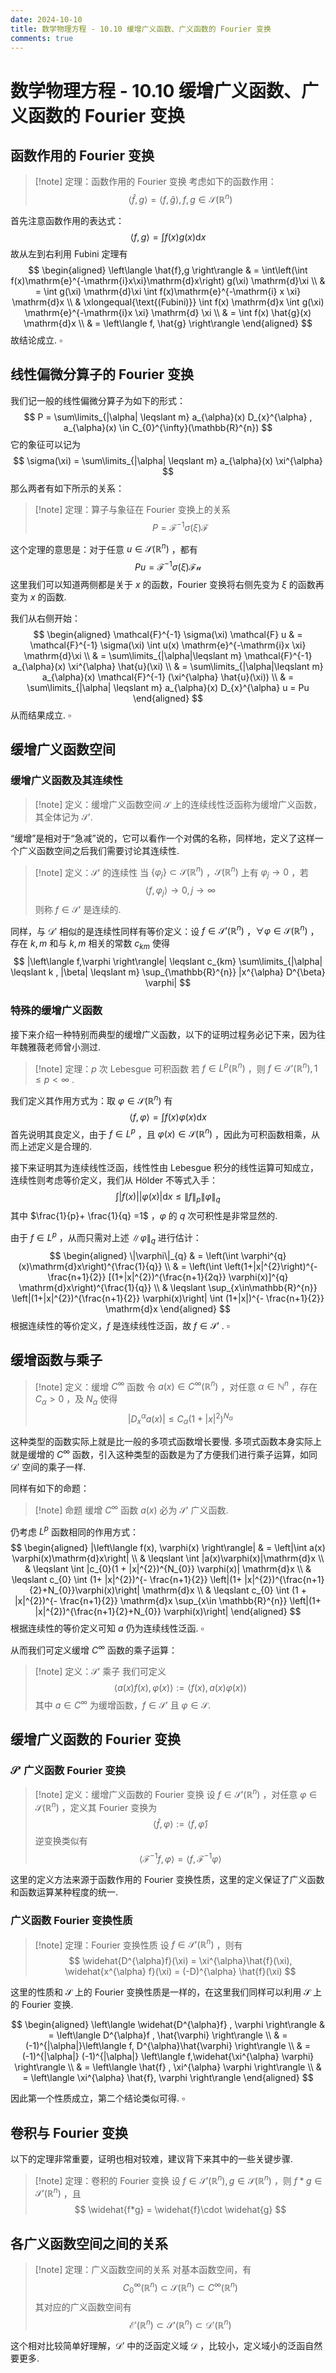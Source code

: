 ```yaml
---
date: 2024-10-10
title: 数学物理方程 - 10.10 缓增广义函数、广义函数的 Fourier 变换
comments: true
---
```


# 数学物理方程 - 10.10 缓增广义函数、广义函数的 Fourier 变换

## 函数作用的 Fourier 变换

>[!note] 定理：函数作用的 Fourier 变换
>考虑如下的函数作用：
>$$ \left\langle \hat{f},g \right\rangle = \left\langle f,\hat{g} \right\rangle , f,g\in \mathscr{S}(\mathbb{R}^{n}) $$

首先注意函数作用的表达式：
$$
\left\langle f,g \right\rangle = \int f(x) g(x) \mathrm{d}x
$$
故从左到右利用 Fubini 定理有
$$
\begin{aligned}
\left\langle \hat{f},g \right\rangle & = \int\left(\int f(x)\mathrm{e}^{-\mathrm{i}x\xi}\mathrm{d}x\right) g(\xi) \mathrm{d}\xi \\
& = \int g(\xi) \mathrm{d}\xi \int f(x)\mathrm{e}^{-\mathrm{i} x \xi} \mathrm{d}x \\
& \xlongequal{\text{(Fubini)}} \int f(x) \mathrm{d}x \int g(\xi) \mathrm{e}^{-\mathrm{i}x \xi} \mathrm{d} \xi \\
& = \int f(x) \hat{g}(x) \mathrm{d}x \\
& = \left\langle f, \hat{g} \right\rangle
\end{aligned}
$$
故结论成立. $\square$

## 线性偏微分算子的 Fourier 变换

我们记一般的线性偏微分算子为如下的形式：
$$
P = \sum\limits_{|\alpha| \leqslant m} a_{\alpha}(x) D_{x}^{\alpha} , a_{\alpha}(x) \in C_{0}^{\infty}(\mathbb{R}^{n})
$$
它的象征可以记为
$$
\sigma(\xi) = \sum\limits_{|\alpha| \leqslant m} a_{\alpha}(x) \xi^{\alpha} 
$$
那么两者有如下所示的关系：

>[!note] 定理：算子与象征在 Fourier 变换上的关系
>$$ P = \mathcal{F}^{-1} \sigma(\xi)\mathcal{F} $$

这个定理的意思是：对于任意 $u\in \mathscr{S}(\mathbb{R}^{n})$ ，都有
$$
Pu = \mathcal{F}^{-1} \sigma(\xi) \mathcal{F u}
$$
这里我们可以知道两侧都是关于 $x$ 的函数，Fourier 变换将右侧先变为 $\xi$ 的函数再变为 $x$ 的函数.

我们从右侧开始：
$$
\begin{aligned}
\mathcal{F}^{-1} \sigma(\xi) \mathcal{F} u & = \mathcal{F}^{-1} \sigma(\xi) \int u(x) \mathrm{e}^{-\mathrm{i}x \xi} \mathrm{d}\xi \\
& = \sum\limits_{|\alpha|\leqslant m} \mathcal{F}^{-1} a_{\alpha}(x) \xi^{\alpha} \hat{u}(\xi) \\
& = \sum\limits_{|\alpha|\leqslant m} a_{\alpha}(x) \mathcal{F}^{-1} (\xi^{\alpha} \hat{u}(\xi)) \\
& = \sum\limits_{|\alpha| \leqslant m} a_{\alpha}(x) D_{x}^{\alpha} u = Pu
\end{aligned}
$$
从而结果成立. $\square$

## 缓增广义函数空间

### 缓增广义函数及其连续性

>[!note] 定义：缓增广义函数空间
>$\mathscr{S}$ 上的连续线性泛函称为缓增广义函数，其全体记为 $\mathscr{S}'$.

“缓增”是相对于“急减”说的，它可以看作一个对偶的名称，同样地，定义了这样一个广义函数空间之后我们需要讨论其连续性.

>[!note] 定义：$\mathscr{S}'$ 的连续性
>当 $\left\lbrace \varphi_{j} \right\rbrace \subset \mathscr{S}(\mathbb{R}^{n})$ ，$\mathscr{S}(\mathbb{R}^{n})$ 上有 $\varphi_{j}\to 0$ ，若
>$$ \left\langle f,\varphi_{j} \right\rangle \to 0 , j\to \infty $$
>则称 $f\in \mathscr{S}'$ 是连续的.

同样，与 $\mathscr{D}'$ 相似的是连续性同样有等价定义：设 $f\in \mathscr{S}'(\mathbb{R}^{n})$ ，$\forall \varphi\in \mathscr{S}(\mathbb{R}^{n})$ ，存在 $k,m$ 和与 $k,m$ 相关的常数 $c_{km}$ 使得
$$
|\left\langle f,\varphi \right\rangle| \leqslant c_{km} \sum\limits_{|\alpha| \leqslant k , |\beta| \leqslant m} \sup_{\mathbb{R}^{n}} |x^{\alpha} D^{\beta} \varphi|
$$


### 特殊的缓增广义函数

接下来介绍一种特别而典型的缓增广义函数，以下的证明过程务必记下来，因为往年魏雅薇老师曾小测过.

>[!note] 定理：$p$ 次 Lebesgue 可积函数
>若 $f\in L^{p}(\mathbb{R}^{n})$ ，则 $f\in \mathscr{S}'(\mathbb{R}^{n}), 1\leqslant p < \infty$ .

我们定义其作用方式为：取 $\varphi\in \mathscr{S}(\mathbb{R}^{n})$ 有
$$
\left\langle f,\varphi \right\rangle = \int f(x) \varphi(x) \mathrm{d}x
$$
首先说明其良定义，由于 $f\in L^{p}$ ，且 $\varphi(x)\in \mathscr{S}(\mathbb{R}^{n})$ ，因此为可积函数相乘，从而上述定义是合理的.

接下来证明其为连续线性泛函，线性性由 Lebesgue 积分的线性运算可知成立，连续性则考虑等价定义，我们从 Hölder 不等式入手：
$$
\int |f(x)||\varphi(x)| \mathrm{d}x \leqslant \|f\|_{p} \|\varphi\|_{q}
$$
其中 $\frac{1}{p}+ \frac{1}{q}  =1$ ，$\varphi$ 的 $q$ 次可积性是非常显然的. 

由于 $f\in L^{p}$ ，从而只需对上述 $\|\varphi\|_{q}$ 进行估计：
$$
\begin{aligned}
\|\varphi\|_{q} & = \left(\int \varphi^{q}(x)\mathrm{d}x\right)^{\frac{1}{q}} \\
& = \left(\int \left(1+|x|^{2}\right)^{- \frac{n+1}{2}} [(1+|x|^{2})^{\frac{n+1}{2q}} \varphi(x)]^{q} \mathrm{d}x\right)^{\frac{1}{q}} \\
&  \leqslant \sup_{x\in\mathbb{R}^{n}} \left|(1+|x|^{2})^{\frac{n+1}{2}} \varphi(x)\right| \int (1+|x|)^{- \frac{n+1}{2}} \mathrm{d}x
\end{aligned}
$$
根据连续性的等价定义，$f$ 是连续线性泛函，故 $f\in \mathscr{S}'$ . $\square$

## 缓增函数与乘子

>[!note] 定义：缓增 $C^{\infty}$ 函数
>令 $a(x)\in C^{\infty}(\mathbb{R}^{n})$ ，对任意 $\alpha\in \mathbb{N}^{n}$ ，存在 $C_{\alpha}>0$ ，及 $N_{\alpha}$ 使得
>$$ |D_{x}^{\alpha} a(x)| \leqslant C_{\alpha} (1+ |x|^{2})^{N_{\alpha}} $$

这种类型的函数实际上就是比一般的多项式函数增长要慢. 多项式函数本身实际上就是缓增的 $C^{\infty}$ 函数，引入这种类型的函数是为了方便我们进行乘子运算，如同 $\mathscr{D}'$ 空间的乘子一样.

同样有如下的命题：

>[!note] 命题
>缓增 $C^{\infty}$ 函数 $a(x)$ 必为 $\mathscr{S}'$ 广义函数.

仍考虑 $L^{p}$ 函数相同的作用方式：
$$
\begin{aligned}
|\left\langle f(x), \varphi(x) \right\rangle| & = \left|\int a(x) \varphi(x)\mathrm{d}x\right| \\
& \leqslant \int |a(x)\varphi(x)|\mathrm{d}x \\
& \leqslant \int |c_{0}(1 + |x|^{2})^{N_{0}} \varphi(x)| \mathrm{d}x \\
& \leqslant c_{0} \int (1+ |x|^{2})^{- \frac{n+1}{2}} \left|(1+ |x|^{2})^{\frac{n+1}{2}+N_{0}}\varphi(x)\right| \mathrm{d}x \\
& \leqslant c_{0} \int (1 + |x|^{2})^{- \frac{n+1}{2}} \mathrm{d}x \sup_{x\in \mathbb{R}^{n}} \left|(1+ |x|^{2})^{\frac{n+1}{2}+N_{0}} \varphi(x)\right| 
\end{aligned}
$$
根据连续性的等价定义可知 $a$ 仍为连续线性泛函. $\square$

从而我们可定义缓增 $C^{\infty}$ 函数的乘子运算：

>[!note] 定义：$\mathscr{S}'$ 乘子
>我们可定义
>$$ \left\langle a(x) f(x) , \varphi(x)  \right\rangle := \left\langle f(x), a(x) \varphi(x) \right\rangle $$
>其中 $a\in C^{\infty}$ 为缓增函数，$f\in \mathscr{S}'$ 且 $\varphi\in \mathscr{S}$.


## 缓增广义函数的 Fourier 变换

### $\mathscr{S}'$ 广义函数 Fourier 变换

>[!note] 定义：缓增广义函数的 Fourier 变换
>设 $f\in \mathscr{S}'(\mathbb{R}^{n})$ ，对任意 $\varphi\in \mathscr{S}(\mathbb{R}^{n})$ ，定义其 Fourier 变换为
>$$ \left\langle \hat{f} , \varphi \right\rangle := \left\langle f, \hat{\varphi} \right\rangle $$
>逆变换类似有
>$$ \left\langle \mathcal{F}^{-1} f, \varphi \right\rangle = \left\langle f, \mathcal{F}^{-1}\varphi \right\rangle $$

这里的定义方法来源于函数作用的 Fourier 变换性质，这里的定义保证了广义函数和函数运算某种程度的统一.

### 广义函数 Fourier 变换性质

>[!note] 定理：Fourier 变换性质
>设 $f\in \mathscr{S}'(\mathbb{R}^{n})$ ，则有
>$$ \widehat{D^{\alpha}f}(\xi) = \xi^{\alpha}\hat{f}(\xi), \widehat{x^{\alpha} f}(\xi) = (-D)^{\alpha} \hat{f}(\xi) $$

这里的性质和 $\mathscr{S}$ 上的 Fourier 变换性质是一样的，在这里我们同样可以利用 $\mathscr{S}$ 上的 Fourier 变换.

$$
\begin{aligned}
\left\langle \widehat{D^{\alpha}f} , \varphi \right\rangle & = \left\langle D^{\alpha}f , \hat{\varphi}  \right\rangle \\
& = (-1)^{|\alpha|}\left\langle f, D^{\alpha}\hat{\varphi} \right\rangle \\
& = (-1)^{|\alpha|} (-1)^{|\alpha|} \left\langle f,\widehat{\xi^{\alpha} \varphi} \right\rangle \\
& = \left\langle \hat{f} , \xi^{\alpha} \varphi  \right\rangle \\
& = \left\langle \xi^{\alpha} \hat{f}, \varphi \right\rangle
\end{aligned}
$$

因此第一个性质成立，第二个结论类似可得. $\square$


## 卷积与 Fourier 变换

以下的定理非常重要，证明也相对较难，建议背下来其中的一些关键步骤.

>[!note] 定理：卷积的 Fourier 变换
>设 $f\in \mathscr{S}'(\mathbb{R}^{n}),g\in \mathscr{S}(\mathbb{R}^{n})$ ，则 $f*g\in \mathscr{S}'(\mathbb{R}^{n})$ ，且
>$$ \widehat{f*g} = \widehat{f}\cdot \widehat{g} $$


## 各广义函数空间之间的关系

>[!note] 定理：广义函数空间的关系
>对基本函数空间，有
>$$ C_{0}^{\infty} (\mathbb{R}^{n}) \subset \mathscr{S}(\mathbb{R}^{n}) \subset C^{\infty}(\mathbb{R}^{n}) $$
>其对应的广义函数空间有
>$$ \mathscr{E}'(\mathbb{R}^{n}) \subset \mathscr{S}'(\mathbb{R}^{n}) \subset \mathscr{D}'(\mathbb{R}^{n}) $$

这个相对比较简单好理解，$\mathscr{D}'$ 中的泛函定义域 $\mathscr{D}$ ，比较小，定义域小的泛函自然要更多.


